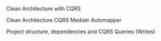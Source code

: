 Clean Architecture with CQRS

Clean Architecture
CQRS
Mediatr
Automapper

Project structure, dependencies and CQRS Queries (Writes)
